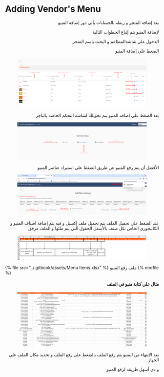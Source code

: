 # Adding Vendor's Menu

<p align="right">بعد إضافة المتجر و ربطه بالحسابات يأتي دور إضافة المنيو</p>

<p align="right">لإضافة المنيو يتم إتباع الخطوات التالية</p>

<p align="right">الدخول علي شاشةالمطاعم و البحث باسم المتجر</p>

<p align="right">الضغط علي إضافة المنيو</p>

<figure><img src="../.gitbook/assets/image (5).png" alt=""><figcaption></figcaption></figure>

<p align="right">بعد الضغط علي إضافة المنيو يتم تحويلك لشاشة التحكم الخاصة بالتاجر</p>

<figure><img src="../.gitbook/assets/image (1) (1).png" alt=""><figcaption></figcaption></figure>

<p align="right">الأفضل أن يتم رفع المنيو عن طريق الضغط علي استيراد عناصر المنيو</p>

<figure><img src="../.gitbook/assets/image (2) (1).png" alt=""><figcaption></figcaption></figure>

<p align="right">عند الضغط علي تحميل الملف يتم تحميل ملف إكسيل و فيه يتم إضافة اصناف المنيو و الكاتيجوري الخاص بكل صنف بالأسفل الحقول التي يتم ملئها و الملف مرفق</p>

<figure><img src="../.gitbook/assets/image (3) (1).png" alt=""><figcaption></figcaption></figure>

{% file src="../.gitbook/assets/Menu Items.xlsx" %}
ملف رفع المنيو
{% endfile %}

<h4 align="right">مثال علي كتابة منيو في الملف</h4>

<figure><img src="../.gitbook/assets/image (4) (1).png" alt=""><figcaption></figcaption></figure>

<p align="right">بعد الإنتهاء من المنيو يتم رفع الملف بالضغط علي رفع الملف و تحديد مكان الملف علي الجهاز </p>

<p align="right">و دي أسهل طريقة لرفع المنيو </p>
